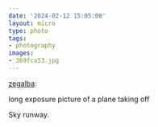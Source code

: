 ```yaml
---
date: '2024-02-12 15:05:00'
layout: micro
type: photo
tags:
- photography
images:
- 369fca53.jpg
---
```


[zegalba](https://zegalba.tumblr.com/post/724106637753876480/long-exposure-picture-of-a-plane-taking-off):

long exposure picture of a plane taking off

Sky runway.
